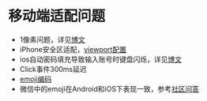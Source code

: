 # 移动端适配问题

* 1像素问题，详见[博文](https://segmentfault.com/a/1190000007604842)
* iPhone安全区适配，[viewport配置](https://stephenradford.me/removing-the-white-bars-in-safari-on-iphone-x/)
* ios自动密码填充导致输入账号时键盘闪烁，详见[博文](https://juejin.cn/post/7083804990925438983)
* Click事件300ms延迟
* [emoji编码](https://github.com/gzu-liyujiang/UnicodeEmoji/blob/master/emoji.json)
* 微信中的emoji在Android和iOS下表现一致，参考[社区问答](https://developers.weixin.qq.com/community/develop/doc/000604b75fc71889bd89d4c1a5b400)
